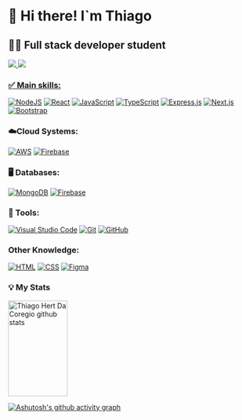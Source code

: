 # 👋 Hi there! I`m Thiago

## 👨‍💻 Full stack developer student
 


<div align="left">  
<a href="https://www.instagram.com/thiagodacoregio/" target="_blank"><img src="https://img.shields.io/badge/Instagram-%23E4405F.svg?logo=Instagram&logoColor=white"</a>   
<a href="https://www.linkedin.com/in/thiago-hert-da-cor%C3%A9gio-40a897127/"target="_blank"><img src="https://img.shields.io/badge/Linkedin-%230077B5.svg?logo=linkedin&logoColor=white"</a>
</div>
 
### ✅ Main skills:
[![NodeJS](https://img.shields.io/badge/Node.js-6DA55F?logo=node.js&logoColor=white)](#)
[![React](https://img.shields.io/badge/React-%2320232a.svg?logo=react&logoColor=%2361DAFB)](#)
[![JavaScript](https://img.shields.io/badge/JavaScript-F7DF1E?logo=javascript&logoColor=000)](#)
[![TypeScript](https://img.shields.io/badge/TypeScript-3178C6?logo=typescript&logoColor=fff)](#)
[![Express.js](https://img.shields.io/badge/Express.js-%23404d59.svg?logo=express&logoColor=%2361DAFB)](#)
[![Next.js](https://img.shields.io/badge/Next.js-black?logo=next.js&logoColor=white)](#)
[![Bootstrap](https://img.shields.io/badge/Bootstrap-7952B3?logo=bootstrap&logoColor=fff)](#)

### ☁️Cloud Systems:
[![AWS](https://img.shields.io/badge/AWS-%23FF9900.svg?logo=amazon-web-services&logoColor=white)](#)
[![Firebase](https://img.shields.io/badge/Firebase-039BE5?logo=Firebase&logoColor=white)](#)

### 🖥️ Databases:
[![MongoDB](https://img.shields.io/badge/MongoDB-%234ea94b.svg?logo=mongodb&logoColor=white)](#)
[![Firebase](https://img.shields.io/badge/Firebase-039BE5?logo=Firebase&logoColor=white)](#)

### 🧰 Tools:
[![Visual Studio Code](https://custom-icon-badges.demolab.com/badge/Visual%20Studio%20Code-0078d7.svg?logo=vsc&logoColor=white)](#)
[![Git](https://img.shields.io/badge/Git-F05032?logo=git&logoColor=fff)](#)
[![GitHub](https://img.shields.io/badge/GitHub-%23121011.svg?logo=github&logoColor=white)](#)
 
### Other Knowledge:
[![HTML](https://img.shields.io/badge/HTML-%23E34F26.svg?logo=html5&logoColor=white)](#)
[![CSS](https://img.shields.io/badge/CSS-1572B6?logo=css3&logoColor=fff)](#) 
[![Figma](https://img.shields.io/badge/Figma-F24E1E?logo=figma&logoColor=white)](#)

### 💡 My Stats
<div align="left">  
  <img width="49%" height="195px" src="https://github-readme-stats.vercel.app/api?username=Thiagodacoregio&show_icons=true&count_private=true&hide_border=true&title_color=00bfbf&icon_color=00bfbf&text_color=c9d1d9&bg_color=0d1117" alt="Thiago Hert Da Coregio github stats" /> 
</div>

[![Ashutosh's github activity graph](https://github-readme-activity-graph.vercel.app/graph?username=ThiagoDaCoregio&bg_color=000000&color=15e5a6&line=07e9a5&point=0a855c&area=true&hide_border=true)](https://github.com/ashutosh00710/github-readme-activity-graph)
  




